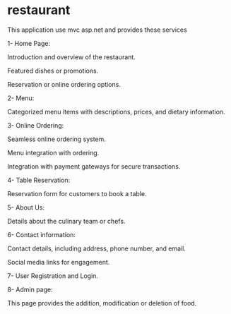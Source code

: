 ﻿# restaurant
 
This application use mvc asp.net and provides these services

1- Home Page:

  Introduction and overview of the restaurant.
  
  Featured dishes or promotions.
  
  Reservation or online ordering options.
  
  
2- Menu:

  Categorized menu items with descriptions, prices, and dietary information.
  
3- Online Ordering:

  Seamless online ordering system.
  
  Menu integration with ordering.
  
  Integration with payment gateways for secure transactions.
  
4- Table Reservation:

  Reservation form for customers to book a table.
  
5- About Us:

  Details about the culinary team or chefs.
  
6- Contact information:

  Contact details, including address, phone number, and email.
  
  Social media links for engagement.
  
7- User Registration and Login.

8- Admin page:

  This page provides the addition, modification or deletion of food.
